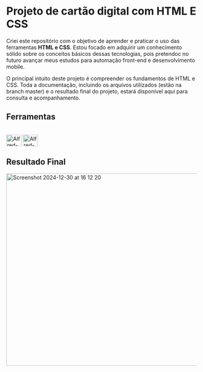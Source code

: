 # Projeto de cartão digital com HTML E CSS

Criei este repositório com o objetivo de aprender e praticar o uso das ferramentas **HTML e CSS**. Estou focado em adquirir um conhecimento sólido sobre os conceitos básicos dessas tecnologias, pois pretendoc no futuro avançar meus estudos para automação front-end e desenvolvimento mobile.

O principal intuito deste projeto é compreender os fundamentos de HTML e CSS. Toda a documentação, incluindo os arquivos utilizados (estão na branch master) e o resultado final do projeto, estará disponível aqui para consulta e acompanhamento.

## Ferramentas
<div style="display: inline_block"><br>
  <img align="center" alt="Alfred-HTML" height="30" width="40" src="https://cdn.jsdelivr.net/gh/devicons/devicon@latest/icons/html5/html5-original.svg">
  <img align="center" alt="Alfred-CSS" height="30" width="40" src="https://cdn.jsdelivr.net/gh/devicons/devicon@latest/icons/css3/css3-original.svg">
  </div>
  
## Resultado Final

<img width="507" alt="Screenshot 2024-12-30 at 16 12 20" src="https://github.com/user-attachments/assets/c4f31606-4cdb-4a74-ae8b-316cfee2f2c2" />
